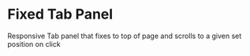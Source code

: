 Fixed Tab Panel
==========

Responsive Tab panel that fixes to top of page and scrolls to a given set position on click
